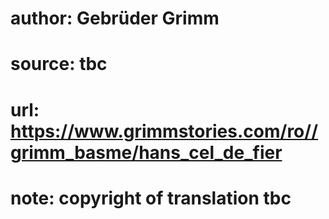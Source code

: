 # author: Gebrüder Grimm
# source: tbc
# url: https://www.grimmstories.com/ro//grimm_basme/hans_cel_de_fier
# note: copyright of translation tbc


